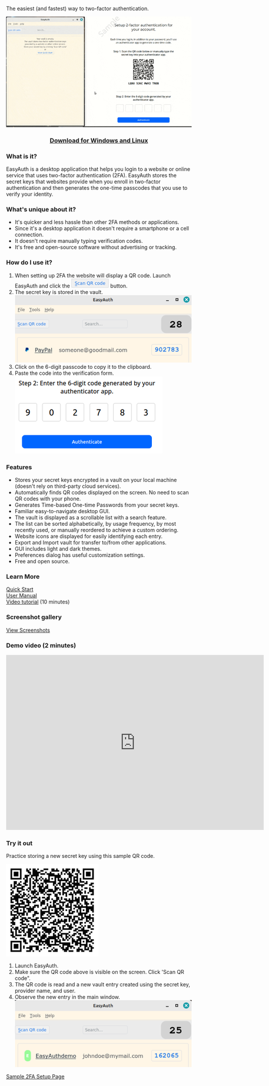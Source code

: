 
The easiest (and fastest) way to two-factor authentication.

![Main Window](assets/EasyAuth_setup_demo.gif)  
<h3 style="text-align: center;"> 
<a href="https://github.com/jdalbey/EasyAuth/releases/latest">Download for Windows and Linux</a>  
</h3>

### What is it?  
EasyAuth is a desktop application that helps you login to a website or online service 
that uses two-factor authentication (2FA). EasyAuth stores the secret keys that websites provide when 
you enroll in two-factor authentication and then generates the one-time passcodes that you use to verify your identity.

### What's unique about it?  
* It's quicker and less hassle than other 2FA methods or applications.  
* Since it's a desktop application it doesn't require a smartphone or a cell connection.  
* It doesn't require manually typing verification codes.  
* It's free and open-source software without advertising or tracking.  

### How do I use it?  
1. When setting up 2FA the website will display a QR code. 
Launch EasyAuth and click the ![Scan QR code button](assets/ScanQRcode-button.png) button.
2. The secret key is stored in the vault.  
![QR code found](assets/Step1-scan.png)
3. Click on the 6-digit passcode to copy it to the clipboard.
4. Paste the code into the verification form.  
![Step2](assets/Step2-paste.png)


### Features
 - Stores your secret keys encrypted in a vault on your local machine (doesn't rely on third-party cloud services).
 - Automatically finds QR codes displayed on the screen.  No need to scan QR codes with your phone.
 - Generates Time-based One-time Passwords from your secret keys.
 - Familiar easy-to-navigate desktop GUI.
 - The vault is displayed as a scrollable list with a search feature.
 - The list can be sorted alphabetically, by usage frequency, by most recently used, or manually reordered to achieve a custom ordering. 
 - Website icons are displayed for easily identifying each entry.
 - Export and Import vault for transfer to/from other applications.
 - GUI includes light and dark themes.
 - Preferences dialog has useful customization settings.
 - Free and open source.

### Learn More
 [Quick Start](https://github.com/jdalbey/EasyAuth/blob/master/docs/Quick%20Start%20Guide.md)  
 [User Manual](https://github.com/jdalbey/EasyAuth/wiki/User-Manual#easyauth-user-manual)  
 [Video tutorial](https://youtu.be/YNa94wg6nqo) (10 minutes)  

### Screenshot gallery
[View Screenshots](screenshot_gallery.md)  

### Demo video (2 minutes)
<iframe width="700" height="475" src="https://www.youtube.com/embed/EwcvA4PUlV0" title="EasyAuth v0.3.0 Demo - setup two-factor authentication" frameborder="0" allow="accelerometer; autoplay; clipboard-write; encrypted-media; gyroscope; picture-in-picture; web-share" referrerpolicy="strict-origin-when-cross-origin" allowfullscreen></iframe>  

### Try it out

Practice storing a new secret key using this sample QR code.  

![sample qr code](assets/img-qrcode-easyauth-demo.png)  

1. Launch EasyAuth.
2. Make sure the QR code above is visible on the screen. Click 'Scan QR code".
3. The QR code is read and a new vault entry created using the secret key, provider name, and user. 
4. Observe the new entry in the main window. 
![Vault entry](assets/EasyAuthdemo-vault-entry.png)

  


[Sample 2FA Setup Page](Setup2FA_1_QRcode.html)

